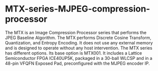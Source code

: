 # MTX-series-MJPEG-compression-processor
The MTX is an Image Compression Processor series that performs the JPEG Baseline Algorithm. 
The MTX performs Discrete Cosine Transform, Quantization, and Entropy Encoding. 
It does not use any external memory and is designed to operate without any host intervention.
The MTX series has different options. Its base option is MTX001. 
It includes a Lattice Semiconductor FPGA ICE40UP5K, packaged in a 30-ball WLCSP and 
in a 48-pin VFQFN Exposed Pad, preconfigured with the MJPEG encoder IP.
